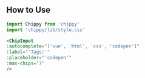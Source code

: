 ## How to Use

```js
import Chippy from 'chippy'
import 'chippy/lib/style.css'
```

```html
<ChipInput
:autocomplete="['vue', 'html', 'css', 'codepen']"
:label="'Tags:'"
:placeholder="'codepen'"
:max-chips="7"
/>
```